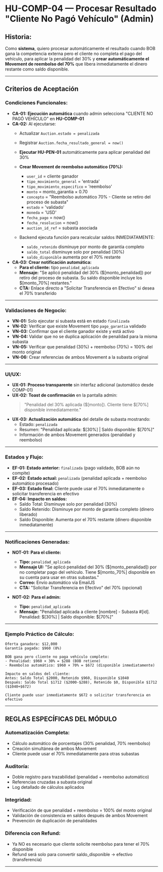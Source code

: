 # HU-COMP-04 — Procesar Resultado "Cliente No Pagó Vehículo" (Admin)

## **Historia:**

Como **sistema**, quiero procesar automáticamente el resultado cuando BOB gana la competencia externa pero el cliente no completa el pago del vehículo, para aplicar la penalidad del 30% y **crear automáticamente el Movement de reembolso del 70%** que libera inmediatamente el dinero restante como saldo disponible.

---

## **Criterios de Aceptación**

### **Condiciones Funcionales:**

- **CA-01:** **Ejecución automática** cuando admin selecciona "CLIENTE NO PAGÓ VEHÍCULO" en **HU-COMP-01**
- **CA-02:** Al ejecutarse:
    - Actualizar `Auction.estado = penalizada`
    - Registrar `Auction.fecha_resultado_general = now()`
    - **Ejecutar HU-PEN-01** automáticamente para aplicar penalidad del 30%
    - **Crear Movement de reembolso automático (70%):**
        - `user_id` = cliente ganador
        - `tipo_movimiento_general` = 'entrada'
        - `tipo_movimiento_especifico` = 'reembolso'
        - `monto` = monto_garantia × 0.70
        - `concepto` = "Reembolso automático 70% - Cliente se retiro del proceso de subasta"
        - `estado` = 'validado'
        - `moneda` = 'USD'
        - `fecha_pago` = now()
        - `fecha_resolucion` = now()
        - `auction_id_ref` = subasta asociada

    - Backend ejecuta función para recalcular saldos INMEDIATAMENTE:
        - `saldo_retenido` disminuye por monto de garantía completo
        - `saldo_total` disminuye solo por penalidad (30%)
        - `saldo_disponible` aumenta por el 70% restante
- **CA-03:** **Crear notificación automática:**
    - **Para el cliente:** tipo `penalidad_aplicada`
    - **Mensaje:** "Se aplicó penalidad del 30% ($[monto_penalidad]) por retiro del proceso de subasta. Su saldo disponible incluye los $[monto_70%] restantes."
    - **CTA:** Enlace directo a "Solicitar Transferencia en Efectivo" si desea el 70% transferido

---

### **Validaciones de Negocio:**

- **VN-01:** Solo ejecutar si subasta está en estado `finalizada`
- **VN-02:** Verificar que existe Movement tipo `pago_garantia` validado
- **VN-03:** Confirmar que el cliente ganador existe y está activo
- **VN-04:** Validar que no se duplica aplicación de penalidad para la misma subasta
- **VN-05:** Verificar que penalidad (30%) + reembolso (70%) = 100% del monto original
- **VN-06:** Crear referencias de ambos Movement a la subasta original

---

### **UI/UX:**

- **UX-01:** **Proceso transparente** sin interfaz adicional (automático desde COMP-01)
- **UX-02:** **Toast de confirmación** en la pantalla admin:
    > "Penalidad del 30% aplicada ($[monto]). Cliente tiene $[70%] disponible inmediatamente."
- **UX-03:** **Actualización automática** del detalle de subasta mostrando:
    - Estado: `penalizada`
    - Resumen: "Penalidad aplicada: $[30%] | Saldo disponible: $[70%]"
    - Información de ambos Movement generados (penalidad y reembolso)

---

### **Estados y Flujo:**

- **EF-01:** **Estado anterior:** `finalizada` (pago validado, BOB aún no compite)
- **EF-02:** **Estado actual:** `penalizada` (penalidad aplicada + reembolso automático procesado)
- **EF-03:** **Estado final:** Cliente puede usar el 70% inmediatamente o solicitar transferencia en efectivo
- **EF-04:** **Impacto en saldos:**
    - Saldo Total: Disminuye solo por penalidad (30%)
    - Saldo Retenido: Disminuye por monto de garantía completo (dinero liberado)
    - Saldo Disponible: Aumenta por el 70% restante (dinero disponible inmediatamente)

---

### **Notificaciones Generadas:**

- **NOT-01:** **Para el cliente:**
    - **Tipo:** `penalidad_aplicada`
    - **Mensaje UI:** "Se aplicó penalidad del 30% ($[monto_penalidad]) por no completar pago del vehículo. Tiene $[monto_70%] disponible en su cuenta para usar en otras subastas."
    - **Correo:** Envío automático vía EmailJS
    - **CTA:** "Solicitar Transferencia en Efectivo" del 70% (opcional)
    
- **NOT-02:** **Para el admin:**
    - **Tipo:** `penalidad_aplicada`
    - **Mensaje:** "Penalidad aplicada a cliente [nombre] - Subasta #[id]. Penalidad: $[30%] | Saldo disponible: $[70%]"



---

### **Ejemplo Práctico de Cálculo:**

```
Oferta ganadora: $12,000
Garantía pagada: $960 (8%)

BOB gana pero cliente no paga vehículo completo:
- Penalidad: $960 × 30% = $288 (BOB retiene)
- Reembolso automático: $960 × 70% = $672 (disponible inmediatamente)

Impacto en saldos del cliente:
Antes: Saldo Total $2000, Retenido $960, Disponible $1040
Después: Saldo Total $1712 ($2000-$288), Retenido $0, Disponible $1712 ($1040+$672)

Cliente puede usar inmediatamente $672 o solicitar transferencia en efectivo
```

---

## **REGLAS ESPECÍFICAS DEL MÓDULO**

### **Automatización Completa:**
- Cálculo automático de porcentajes (30% penalidad, 70% reembolso)
- Creación simultánea de ambos Movement
- Cliente puede usar el 70% inmediatamente para otras subastas

### **Auditoría:**
- Doble registro para trazabilidad (penalidad + reembolso automático)
- Referencias cruzadas a subasta original
- Log detallado de cálculos aplicados

### **Integridad:**
- Verificación de que penalidad + reembolso = 100% del monto original
- Validación de consistencia en saldos después de ambos Movement
- Prevención de duplicación de penalidades

### **Diferencia con Refund:**
- Ya NO es necesario que cliente solicite reembolso para tener el 70% disponible
- Refund será solo para convertir saldo_disponible → efectivo (transferencia)

---